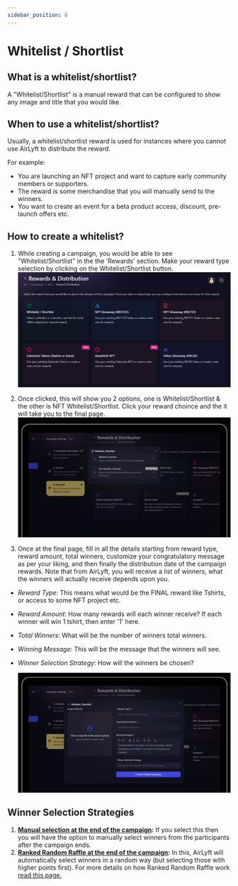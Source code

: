 ```yaml
---
sidebar_position: 6
---
```


# Whitelist / Shortlist

## What is a whitelist/shortlist?

A "Whitelist/Shortlist" is a manual reward that can be configured to show any image and title that you would like.

## When to use a whitelist/shortlist?

Usually, a whitelist/shortlist reward is used for instances where you cannot use AirLyft to distribute the reward.

For example:

- You are launching an NFT project and want to capture early community members or supporters.
- The reward is some merchandise that you will manually send to the winners.
- You want to create an event for a beta product access, discount, pre-launch offers etc.

## How to create a whitelist?

1. While creating a campaign, you would be able to see "Whitelist/Shortlist" in the the 'Rewards' section. Make your reward type selection by clicking on the Whitelist/Shortlist button.
   ![Creating a whitelist giveaway](../images/rewardsmain.png)

2. Once clicked, this will show you 2 options, one is Whitelist/Shortlist & the other is NFT Whitelist/Shortlist. Click your reward choince and the it will take you to the final page.
   ![Creating a whitelist giveaway](../images/wl4.jpg)

3. Once at the final page, fill in all the details starting from reward type, reward amount, total winners, customize your congratulatory message as per your liking, and then finally the distribution date of the campaign rewards.
   Note that from AirLyft, you will receive a list of winners, what the winners will actually receive depends upon you.

- _Reward Type_: This means what would be the FINAL reward like Tshirts, or access to some NFT project etc.
- _Reward Amount_: How many rewards will each winner receive? If each winner will win 1 tshirt, then enter '1' here.
- _Total Winners_: What will be the number of winners total winners.
- _Winning Message_: This will be the message that the winners will see.
- _Winner Selection Strategy_: How will the winners be chosen?

  ![Creating a whitelist giveaway](../images/wl5.jpg)

## Winner Selection Strategies

1. **[Manual selection at the end of the campaign](../winner-selection/manual):** If you select this then you will have the option to manually select winners from the participants after the campaign ends.
2. **[Ranked Random Raffle at the end of the campaign](../winner-selection/ranked-random):** In this, AirLyft will automatically select winners in a random way (but selecting those with higher points first). For more details on how Ranked Random Raffle work [read this page.](../winner-selection/ranked-random)
